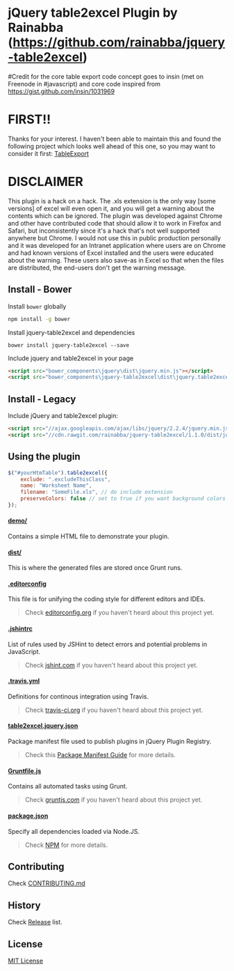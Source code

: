 # jQuery table2excel Plugin by Rainabba (https://github.com/rainabba/jquery-table2excel)

#Credit for the core table export code concept goes to insin (met on Freenode in #javascript) and core code inspired from https://gist.github.com/insin/1031969

# FIRST!!

Thanks for your interest. I haven't been able to maintain this and found the following project which looks well ahead of this one, so you may want to consider it first: [TableExport](https://github.com/clarketm/TableExport)


# DISCLAIMER

This plugin is a hack on a hack. The .xls extension is the only way [some versions] of excel will even open it, and you will get a warning about the contents which can be ignored. The plugin was developed against Chrome and other have contributed code that should allow it to work in Firefox and Safari, but inconsistently since it's a hack that's not well supported anywhere but Chrome. I would not use this in public production personally and it was developed for an Intranet application where users are on Chrome and had known versions of Excel installed and the users were educated about the warning. These users also save-as in Excel so that when the files are distributed, the end-users don't get the warning message.

## Install - Bower

Install `bower` globally
```sh
npm install -g bower
```

Install jquery-table2excel and dependencies
```
bower install jquery-table2excel --save
```

Include jquery and table2excel in your page
```html
<script src="bower_components\jquery\dist\jquery.min.js"></script>
<script src="bower_components\jquery-table2excel\dist\jquery.table2excel.min.js"></script>
```


## Install - Legacy

Include jQuery and table2excel plugin:
```html
<script src="//ajax.googleapis.com/ajax/libs/jquery/2.2.4/jquery.min.js"></script>
<script src="//cdn.rawgit.com/rainabba/jquery-table2excel/1.1.0/dist/jquery.table2excel.min.js"></script>
```


## Using the plugin
```javascript
$("#yourHtmTable").table2excel({
    exclude: ".excludeThisClass",
    name: "Worksheet Name",
    filename: "SomeFile.xls", // do include extension
    preserveColors: false // set to true if you want background colors and font colors preserved
});
```

#### [demo/](https://github.com/rainabba/jquery-table2excel/tree/master/demo)

Contains a simple HTML file to demonstrate your plugin.

#### [dist/](https://github.com/rainabba/jquery-table2excel/tree/master/dist)

This is where the generated files are stored once Grunt runs.

#### [.editorconfig](https://github.com/rainabba/jquery-table2excel/tree/master/.editorconfig)

This file is for unifying the coding style for different editors and IDEs.

> Check [editorconfig.org](http://editorconfig.org) if you haven't heard about this project yet.

#### [.jshintrc](https://github.com/rainabba/jquery-table2excel/tree/master/.jshintrc)

List of rules used by JSHint to detect errors and potential problems in JavaScript.

> Check [jshint.com](http://jshint.com/about/) if you haven't heard about this project yet.

#### [.travis.yml](https://github.com/rainabba/jquery-table2excel/tree/master/.travis.yml)

Definitions for continous integration using Travis.

> Check [travis-ci.org](http://about.travis-ci.org/) if you haven't heard about this project yet.

#### [table2excel.jquery.json](https://github.com/rainabba/jquery-table2excel/tree/master/table2excel.jquery.json)

Package manifest file used to publish plugins in jQuery Plugin Registry.

> Check this [Package Manifest Guide](http://plugins.jquery.com/docs/package-manifest/) for more details.

#### [Gruntfile.js](https://github.com/rainabba/jquery-table2excel/tree/master/Gruntfile.js)

Contains all automated tasks using Grunt.

> Check [gruntjs.com](http://gruntjs.com) if you haven't heard about this project yet.

#### [package.json](https://github.com/rainabba/jquery-table2excel/tree/master/package.json)

Specify all dependencies loaded via Node.JS.

> Check [NPM](https://npmjs.org/doc/json.html) for more details.

## Contributing

Check [CONTRIBUTING.md](https://github.com/rainabba/jquery-table2excel/blob/master/CONTRIBUTING.md)

## History

Check [Release](https://github.com/rainabba/jquery-table2excel/releases) list.

## License

[MIT License](http://zenorocha.mit-license.org/)
